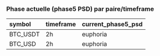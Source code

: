 ### Phase actuelle (phase5 PSD) par paire/timeframe

| symbol   | timeframe   | current_phase5_psd   |
|:---------|:------------|:---------------------|
| BTC_USDT | 2h          | euphoria             |
| BTC_USD  | 2h          | euphoria             |